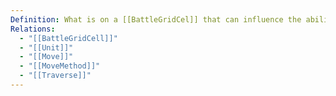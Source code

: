 ```yaml
---
Definition: What is on a [[BattleGridCel]] that can influence the ability for a [[Unit]] to [[Move]] on it based on its movemethod
Relations:
  - "[[BattleGridCell]]"
  - "[[Unit]]"
  - "[[Move]]"
  - "[[MoveMethod]]"
  - "[[Traverse]]"
---
```

